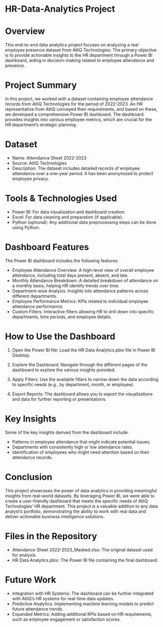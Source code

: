# HR-Data-Analytics Project

# Overview
This end-to-end data analytics project focuses on analyzing a real 
employee presence dataset from AtliQ Technologies. The primary objective 
is to provide actionable insights to the HR department through a Power BI 
dashboard, aiding in decision-making related to employee attendance and 
presence.

# Project Summary

In this project, we worked with a dataset containing employee attendance records from AtliQ Technologies for the period of 2022-2023. An HR representative from AtliQ conveyed their requirements, and based on these, we developed a comprehensive Power BI dashboard. The dashboard provides insights into various employee metrics, which are crucial for the HR department’s strategic planning.

# Dataset

* Name: Attendance Sheet 2022-2023
* Source: AtliQ Technologies
* Description: The dataset includes detailed records of employee attendance over a one-year period. It has been anonymized to protect employee privacy.

# Tools & Technologies Used

* Power BI: For data visualization and dashboard creation.
* Excel: For data cleaning and preparation (if applicable).
* Python (optional): Any additional data preprocessing steps can be done using Python.

# Dashboard Features

The Power BI dashboard includes the following features:

* Employee Attendance Overview: A high-level view of overall employee attendance, including total days present, absent, and late.
* Monthly Attendance Breakdown: A detailed breakdown of attendance on a monthly basis, helping HR identify trends over time.
* Department-wise Analysis: Insights into attendance patterns across different departments.
* Employee Performance Metrics: KPIs related to individual employee attendance performance.
* Custom Filters: Interactive filters allowing HR to drill down into specific departments, time periods, and employee details.

# How to Use the Dashboard

1. Open the Power BI file: Load the HR Data Analytics.pbix file in Power BI Desktop.

2. Explore the Dashboard: Navigate through the different pages of the dashboard to explore the various insights provided.

3. Apply Filters: Use the available filters to narrow down the data according to specific needs (e.g., by department, month, or employee).

4. Export Reports: The dashboard allows you to export the visualizations and data for further reporting or presentations.

# Key Insights

Some of the key insights derived from the dashboard include:

* Patterns in employee attendance that might indicate potential issues.
* Departments with consistently high or low attendance rates.
* Identification of employees who might need attention based on their attendance records.

# Conclusion

This project showcases the power of data analytics in providing meaningful insights from real-world datasets. By leveraging Power BI, we were able to create a user-friendly dashboard that meets the specific needs of AtliQ Technologies’ HR department. This project is a valuable addition to any data analyst’s portfolio, demonstrating the ability to work with real data and deliver actionable business intelligence solutions.

# Files in the Repository

* Attendance Sheet 2022-2023_Masked.xlsx: The original dataset used for analysis.
* HR Data Analytics.pbix: The Power BI file containing the final dashboard.

# Future Work
* Integration with HR Systems: The dashboard can be further integrated with AtliQ’s HR systems for real-time data updates.
* Predictive Analytics: Implementing machine learning models to predict future attendance trends.
* Expanded Metrics: Adding additional KPIs based on HR requirements, such as employee engagement or satisfaction scores.
